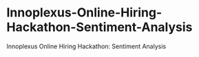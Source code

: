 # Innoplexus-Online-Hiring-Hackathon-Sentiment-Analysis
Innoplexus Online Hiring Hackathon: Sentiment Analysis
